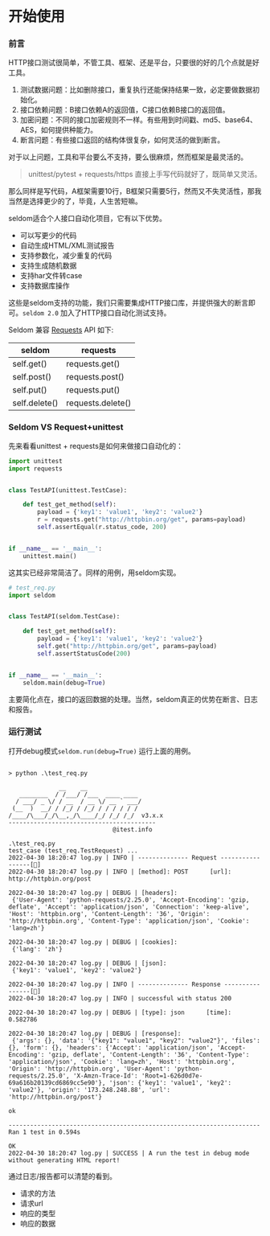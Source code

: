 # 开始使用

### 前言

HTTP接口测试很简单，不管工具、框架、还是平台，只要很的好的几个点就是好工具。

1. 测试数据问题：比如删除接口，重复执行还能保持结果一致，必定要做数据初始化。
2. 接口依赖问题：B接口依赖A的返回值，C接口依赖B接口的返回值。
3. 加密问题：不同的接口加密规则不一样。有些用到时间戳、md5、base64、AES，如何提供种能力。
4. 断言问题：有些接口返回的结构体很复杂，如何灵活的做到断言。

对于以上问题，工具和平台要么不支持，要么很麻烦，然而框架是最灵活的。 

> unittest/pytest + requests/https 直接上手写代码就好了，既简单又灵活。

那么同样是写代码，A框架需要10行，B框架只需要5行，然而又不失灵活性，那我当然是选择更少的了，毕竟，人生苦短嘛。

seldom适合个人接口自动化项目，它有以下优势。

* 可以写更少的代码
* 自动生成HTML/XML测试报告
* 支持参数化，减少重复的代码
* 支持生成随机数据
* 支持har文件转case
* 支持数据库操作

这些是seldom支持的功能，我们只需要集成HTTP接口库，并提供强大的断言即可。`seldom 2.0` 加入了HTTP接口自动化测试支持。

Seldom 兼容 [Requests](https://docs.python-requests.org/en/master/) API 如下:

|  seldom   | requests  |
|  ----  | ----  |
| self.get()  | requests.get() |
| self.post()  | requests.post() |
| self.put()  | requests.put() |
| self.delete()  | requests.delete() |

### Seldom VS Request+unittest

先来看看unittest + requests是如何来做接口自动化的：

```python
import unittest
import requests


class TestAPI(unittest.TestCase):

    def test_get_method(self):
        payload = {'key1': 'value1', 'key2': 'value2'}
        r = requests.get("http://httpbin.org/get", params=payload)
        self.assertEqual(r.status_code, 200)


if __name__ == '__main__':
    unittest.main()
```

这其实已经非常简洁了。同样的用例，用seldom实现。

```python
# test_req.py
import seldom


class TestAPI(seldom.TestCase):

    def test_get_method(self):
        payload = {'key1': 'value1', 'key2': 'value2'}
        self.get("http://httpbin.org/get", params=payload)
        self.assertStatusCode(200)


if __name__ == '__main__':
    seldom.main(debug=True)
```

主要简化点在，接口的返回数据的处理。当然，seldom真正的优势在断言、日志和报告。


### 运行测试

打开debug模式`seldom.run(debug=True)` 运行上面的用例。

```shell

> python .\test_req.py

              __    __
   ________  / /___/ /___  ____ ____
  / ___/ _ \/ / __  / __ \/ __ ` ___/
 (__  )  __/ / /_/ / /_/ / / / / / /
/____/\___/_/\__,_/\____/_/ /_/ /_/  v3.x.x
-----------------------------------------
                             @itest.info

.\test_req.py
test_case (test_req.TestRequest) ... 
2022-04-30 18:20:47 log.py | INFO | -------------- Request -----------------[🚀]
2022-04-30 18:20:47 log.py | INFO | [method]: POST      [url]: http://httpbin.org/post

2022-04-30 18:20:47 log.py | DEBUG | [headers]:
 {'User-Agent': 'python-requests/2.25.0', 'Accept-Encoding': 'gzip, deflate', 'Accept': 'application/json', 'Connection': 'keep-alive', 'Host': 'httpbin.org', 'Content-Length': '36', 'Origin': 'http://httpbin.org', 'Content-Type': 'application/json', 'Cookie': 'lang=zh'}

2022-04-30 18:20:47 log.py | DEBUG | [cookies]:
 {'lang': 'zh'}

2022-04-30 18:20:47 log.py | DEBUG | [json]:
 {'key1': 'value1', 'key2': 'value2'}

2022-04-30 18:20:47 log.py | INFO | -------------- Response ----------------[🛬️]
2022-04-30 18:20:47 log.py | INFO | successful with status 200

2022-04-30 18:20:47 log.py | DEBUG | [type]: json      [time]: 0.582786

2022-04-30 18:20:47 log.py | DEBUG | [response]:
 {'args': {}, 'data': '{"key1": "value1", "key2": "value2"}', 'files': {}, 'form': {}, 'headers': {'Accept': 'application/json', 'Accept-Encoding': 'gzip, deflate', 'Content-Length': '36', 'Content-Type': 'application/json', 'Cookie': 'lang=zh', 'Host': 'httpbin.org', 'Origin': 'http://httpbin.org', 'User-Agent': 'python-requests/2.25.0', 'X-Amzn-Trace-Id': 'Root=1-626d0d7e-69a616b20139cd6869cc5e90'}, 'json': {'key1': 'value1', 'key2': 'value2'}, 'origin': '173.248.248.88', 'url': 'http://httpbin.org/post'}

ok

----------------------------------------------------------------------
Ran 1 test in 0.594s

OK
2022-04-30 18:20:47 log.py | SUCCESS | A run the test in debug mode without generating HTML report!
```

通过日志/报告都可以清楚的看到。

* 请求的方法
* 请求url
* 响应的类型
* 响应的数据

